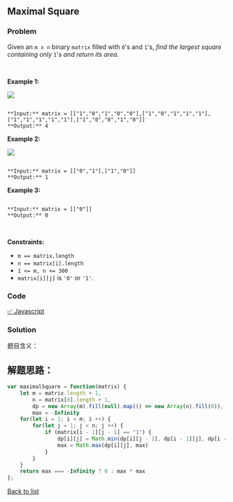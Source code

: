 Maximal Square
---
### Problem
Given an `m x n` binary `matrix` filled with `0`'s and `1`'s, *find the largest square containing only* `1`'s *and return its area*.


 


**Example 1:**


![](https://assets.leetcode.com/uploads/2020/11/26/max1grid.jpg)

```

**Input:** matrix = [["1","0","1","0","0"],["1","0","1","1","1"],["1","1","1","1","1"],["1","0","0","1","0"]]
**Output:** 4

```

**Example 2:**


![](https://assets.leetcode.com/uploads/2020/11/26/max2grid.jpg)

```

**Input:** matrix = [["0","1"],["1","0"]]
**Output:** 1

```

**Example 3:**



```

**Input:** matrix = [["0"]]
**Output:** 0

```

 


**Constraints:**


* `m == matrix.length`
* `n == matrix[i].length`
* `1 <= m, n <= 300`
* `matrix[i][j]` is `'0'` or `'1'`.

### Code
[✅ Javascript](./solution.js)
### Solution
题目含义：

解题思路：
- 

```javascript
var maximalSquare = function(matrix) {
    let m = matrix.length + 1,
        n = matrix[0].length + 1,
        dp = new Array(m).fill(null).map(() => new Array(n).fill(0)),
        max = -Infinity
    for(let i = 1; i < m; i ++) {
        for(let j = 1; j < n; j ++) {
            if (matrix[i - 1][j - 1] == "1") {
                dp[i][j] = Math.min(dp[i][j - 1], dp[i - 1][j], dp[i - 1][j - 1]) + 1
                max = Math.max(dp[i][j], max)
            }
        }
    }
    return max === -Infinity ? 0 : max * max
};
```

[Back to list](../README.md)